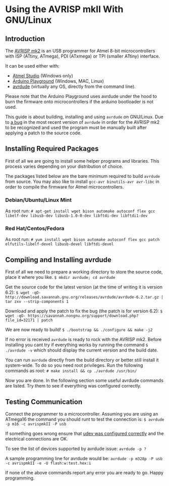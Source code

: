 # Using the AVRISP mkII With GNU/Linux

## Introduction

The [AVRISP mk2](http://www.atmel.com/tools/AVRISPMKII.aspx) is an USB
programmer for Atmel 8-bit microcontrollers with ISP (ATtiny, ATmega), PDI
(ATxmega) or TPI (smaller ATtiny) interface.

It can be used either with:

 * [Atmel Studio](http://www.atmel.com/tools/ATMELSTUDIO.aspx) (Windows only)
 * [Arduino Playground](http://playground.arduino.cc/) (Windows, MAC, Linux)
 * [avrdude](http://www.nongnu.org/avrdude/) (virtually any OS, directly from the command line).

Please note that the Arduino Playground uses avrdude under the hood to burn the
firmware onto microcontrollers if the arduino bootloader is not used.

This guide is about building, installing and using `avrdude` on GNU/Linux.
Due to [a bug](https://savannah.nongnu.org/bugs/index.php?40831) in the most
recent version of `avrdude` in order for the AVRISP mk2 to be recognized and
used the program must be manually built after applying a patch to the source
code.

## Installing Required Packages

First of all we are going to install some helper programs and libraries. This
process varies depending on your distribution of choice.

The packages listed below are the bare minimum required to build `avrdude` from
source. You may also like to install `gcc-avr binutils-avr avr-libc` in order to
compile the firmware for Atmel microcontrollers.

### Debian/Ubuntu/Linux Mint

As root run:
`# apt-get install wget bison automake autoconf flex gcc libelf-dev libusb-dev
libusb-1.0-0-dev libftdi-dev libftdi1-dev`

### Red Hat/Centos/Fedora

As root run:
`# yum install wget bison automake autoconf flex gcc patch elfutils-libelf-devel
libusb-devel libftdi-devel` 

## Compiling and Installing avrdude

First of all we need to prepare a working directory to store the source code,
place it where you like.
`$ mkdir avrdude; cd avrdude`

Get the source code for the latest version (at the time of writing it is
version 6.2):
`$ wget -qO- http://download.savannah.gnu.org/releases/avrdude/avrdude-6.2.tar.gz | tar zxv --strip-components 1`

Download and apply the patch to fix the bug (the patch is for version 6.2):
`$ wget -qO- https://savannah.nongnu.org/support/download.php?file_id=32171 |
patch`

We are now ready to build!
`$ ./bootstrap && ./configure && make -j2`

If no error is received `avrdude` is ready to rock with the AVRISP mk2. Before
installing you cant try if everything works by running the command 
`$ ./avrdude -v` which should display the current version and the build date.

You can run `avrdude` directly from the build directory or better still install
it system-wide. To do so you need root privileges. Run the following commands as
root: `# make install && cp ./avrdude /usr/bin/`

Now you are done. In the following section some useful avrdude commands are
listed. Try them to see if everything was configured correctly.

## Testing Communication

Connect the programmer to a microcontroller. Assuming you are using an ATmega16
the command you should runt to test the connection is:
`$ avrdude -p m16 -c avrispmkII -P usb`

If something goes wrong ensure that [udev was configured
correctly](http://www.droids-corp.org/blog/html/2013/05/14/olimex_avr_isp_mk2.html)
and the electrical connections are OK.

To see the list of devices supported by avrdude issue: `avrdude -p ?`

A sample programming line for avrdude would be:
`avrdude -p m328p -P usb -c avrispmkII -e -U flash:w:test.hex:i`

If none of the above commands report any error you are ready to go. Happy
programming.

